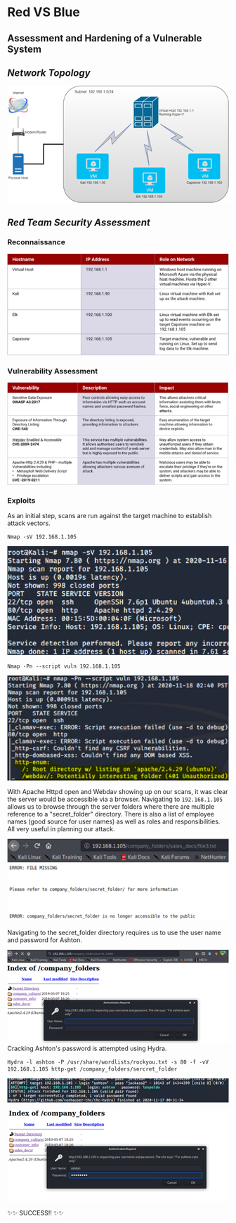 # Red VS Blue
## Assessment and Hardening of a Vulnerable System

## _Network Topology_
  
![Network Topology](https://github.com/OmarG13/Red-VS-Blue-Assessment-and-Hardening-of-a-Vulnerable-System/blob/main/Images/Network%20Topology.png)

## _Red Team Security Assessment_

### Reconnaissance 

![Recon](https://github.com/OmarG13/Red-VS-Blue-Assessment-and-Hardening-of-a-Vulnerable-System/blob/main/Images/Recon1.PNG)

### Vulnerability Assessment

![Vulnerabilities](https://github.com/OmarG13/Red-VS-Blue-Assessment-and-Hardening-of-a-Vulnerable-System/blob/main/Images/Vuln.PNG)

### Exploits

As an initial step, scans are run against the target machine to establish attack vectors.
```
Nmap -sV 192.168.1.105
```

![Nmap Scan1](https://github.com/OmarG13/Red-VS-Blue-Assessment-and-Hardening-of-a-Vulnerable-System/blob/main/Images/Nmap1.PNG)

```
Nmap -Pn --script vuln 192.168.1.105
```

![Nmap Scan2](https://github.com/OmarG13/Red-VS-Blue-Assessment-and-Hardening-of-a-Vulnerable-System/blob/main/Images/Nmap2.PNG)

With Apache Httpd open and Webdav showing up on our scans, it was clear the server would be accessible via a browser.
Navigating to ```192.168.1.105``` allows us to browse through the server folders where there are multiple reference to a "secret_folder" directory. There is also a list of employee names (good source for user names) as well as roles and responsibilities. All very useful in planning our attack.

![HTTP1](https://github.com/OmarG13/Red-VS-Blue-Assessment-and-Hardening-of-a-Vulnerable-System/blob/main/Images/Http1.PNG)

Navigating to the secret_folder directory requires us to use the user name and password for Ashton.

![HTTP2](https://github.com/OmarG13/Red-VS-Blue-Assessment-and-Hardening-of-a-Vulnerable-System/blob/main/Images/Http2.png)
Cracking Ashton's password is attempted using Hydra.
```
Hydra -l ashton -P /usr/share/wordlists/rockyou.txt -s 80 -f -vV 192.168.1.105 http-get /company_folders/sercret_folder
```
![Hydra](https://github.com/OmarG13/Red-VS-Blue-Assessment-and-Hardening-of-a-Vulnerable-System/blob/main/Images/Hydra.png)

![HTTP3](https://github.com/OmarG13/Red-VS-Blue-Assessment-and-Hardening-of-a-Vulnerable-System/blob/main/Images/Http3.png)


✨✨ SUCCESS!! ✨✨
